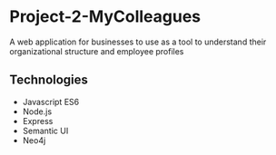 # Project-2-MyColleagues
A web application for businesses to use as a tool to understand their organizational structure and employee profiles

## Technologies
- Javascript ES6
- Node.js
- Express
- Semantic UI
- Neo4j
